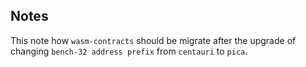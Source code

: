 ## Notes

This note how `wasm-contracts` should be migrate after the upgrade of changing `bench-32 address prefix` from `centauri` to `pica`.
